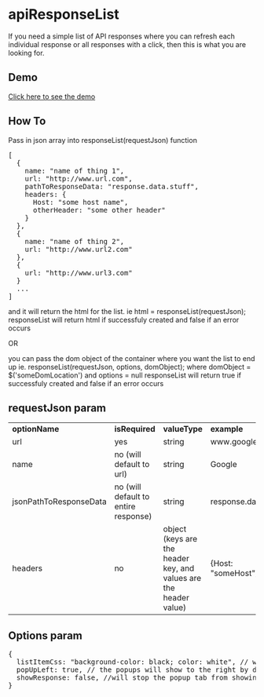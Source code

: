 # apiResponseList
If you need a simple list of API responses where you can refresh each individual response or all responses with a click, then this is what you are looking for.

## Demo

<a href="http://michaelrios.github.io/apiResponseList/">Click here to see the demo</a>

## How To
Pass in json array into responseList(requestJson) function
<pre>
[
  {
    name: "name of thing 1",
    url: "http://www.url.com",
    pathToResponseData: "response.data.stuff",
    headers: {
      Host: "some host name",
      otherHeader: "some other header"
    }
  },
  {
    name: "name of thing 2",
    url: "http://www.url2.com"
  },
  {
    url: "http://www.url3.com"
  }
  ...
]
</pre>

and it will return the html for the list.
ie html = responseList(requestJson);
responseList will return html if successfuly created and false if an error occurs

OR

you can pass the dom object of the container where you want the list to end up 
ie. responseList(requestJson, options, domObject);
where
domObject = $('someDomLocation') and options = null
responseList will return true if successfuly created and false if an error occurs

## requestJson param
<table>
  <tr>
    <td><strong>optionName</strong></td>
    <td><strong>isRequired</strong></td>
    <td><strong>valueType</strong></td>
    <td><strong>example</strong></td>
  </tr>
  <tr>
    <td>url</td>
    <td>yes</td>
    <td>string</td>
    <td>www.google.com</td>
  </tr>
  <tr>
    <td>name</td>
    <td>no (will default to url)</td>
    <td>string</td>
    <td>Google</td>
  </tr>
  <tr>
    <td>jsonPathToResponseData</td>
    <td>no (will default to entire response)</td>
    <td>string</td>
    <td>response.data.stuff</td>
  </tr>
  <tr>
    <td>headers</td>
    <td>no</td>
    <td>object (keys are the header key, and values are the header value)</td>
    <td>{Host: "someHost"}</td>
  </tr>
</table>

## Options param
<pre>
{
  listItemCss: "background-color: black; color: white", // will override default css for each item in the list
  popUpLeft: true, // the popups will show to the right by default, pass true here to make the show on the left (default false)
  showResponse: false, //will stop the popup tab from showing to the right of the response list (default true)
}
</pre>


